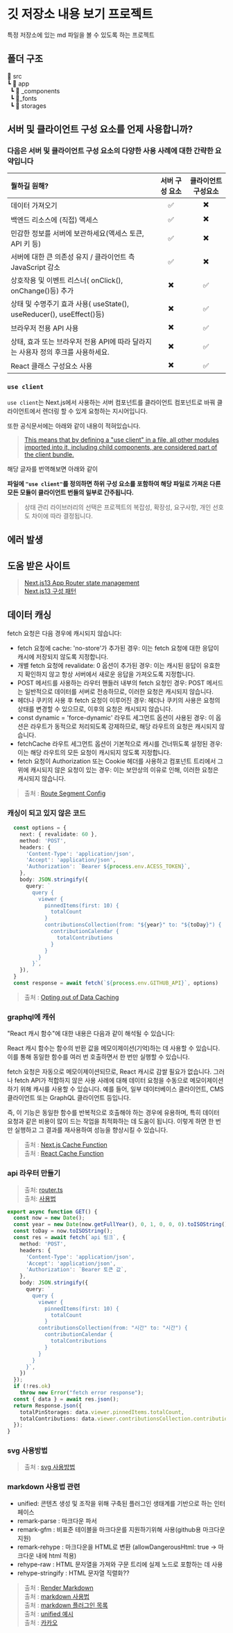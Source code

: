 # 깃 저장소 내용 보기 프로젝트

특정 저장소에 있는 md 파일을 볼 수 있도록 하는 프로젝트

## 폴더 구조

📂 src  
┗ 📂 app  
&ensp;┗ 📂 _components  
&ensp;┗ 📂_fonts  
&ensp;┗ 📂 storages

## 서버 및 클라이언트 구성 요소를 언제 사용합니까?

### 다음은 서버 및 클라이언트 구성 요소의 다양한 사용 사례에 대한 간략한 요약입니다

|뭘하길 원해?|서버 구성 요소|클라이언트 구성요소|
|:---|:---:|:---:|
|데이터 가져오기|✅|✖️|
|백엔드 리소스에 (직접) 액세스|✅|✖️|
|민감한 정보를 서버에 보관하세요(액세스 토큰, API 키 등)|✅|✖️|
|서버에 대한 큰 의존성 유지 / 클라이언트 측 JavaScript 감소|✅|✖️|
|상호작용 및 이벤트 리스너( onClick(), onChange()등) 추가|✖️|✅|
|상태 및 수명주기 효과 사용( useState(), useReducer(), useEffect()등)|✖️|✅|
|브라우저 전용 API 사용|✖️|✅|
|상태, 효과 또는 브라우저 전용 API에 따라 달라지는 사용자 정의 후크를 사용하세요.|✖️|✅|
|React 클래스 구성요소 사용|✖️|✅|

### `use client`

`use client`는 Next.js에서 사용하는 서버 컴포넌트를 클라이언트 컴포넌트로 바꿔 클라이언트에서 렌더링 할 수 있게 요청하는 지시어입니다.

또한 공식문서에는 아래와 같이 내용이 적혀있습니다.

> [This means that by defining a "use client" in a file, all other modules imported into it, including child components, are considered part of the client bundle.](https://nextjs.org/docs/app/building-your-application/rendering/client-components#using-client-components-in-nextjs)

해당 글자를 번역해보면 아래와 같이

**파일에 `"use client"`를 정의하면 하위 구성 요소를 포함하여 해당 파일로 가져온 다른 모든 모듈이 클라이언트 번들의 일부로 간주됩니다.**

> 상태 관리 라이브러리의 선택은 프로젝트의 복잡성, 확장성, 요구사항, 개인 선호도 차이에 따라 결정됩니다.

## 에러 발생

[](https://stackoverflow.com/questions/76903959/nextjs-typeerror-cannot-read-properties-of-null-reading-removechild-when)

## 도움 받은 사이트
>
> [Next.js13 App Router state management](https://medium.com/@ahmedenany9812/state-management-in-next-js-13-app-router-3892a56261ce)  
> [Next.js13 구성 패턴](https://nextjs.org/docs/app/building-your-application/rendering/composition-patterns)

## 데이터 캐싱

fetch 요청은 다음 경우에 캐시되지 않습니다:

- fetch 요청에 cache: 'no-store'가 추가된 경우: 이는 fetch 요청에 대한 응답이 캐시에 저장되지 않도록 지정합니다.
- 개별 fetch 요청에 revalidate: 0 옵션이 추가된 경우: 이는 캐시된 응답이 유효한지 확인하지 않고 항상 서버에서 새로운 응답을 가져오도록 지정합니다.
- POST 메서드를 사용하는 라우터 핸들러 내부의 fetch 요청인 경우: POST 메서드는 일반적으로 데이터를 서버로 전송하므로, 이러한 요청은 캐시되지 않습니다.
- 헤더나 쿠키의 사용 후 fetch 요청이 이루어진 경우: 헤더나 쿠키의 사용은 요청의 상태를 변경할 수 있으므로, 이후의 요청은 캐시되지 않습니다.
- const dynamic = 'force-dynamic' 라우트 세그먼트 옵션이 사용된 경우: 이 옵션은 라우트가 동적으로 처리되도록 강제하므로, 해당 라우트의 요청은 캐시되지 않습니다.
- fetchCache 라우트 세그먼트 옵션이 기본적으로 캐시를 건너뛰도록 설정된 경우: 이는 해당 라우트의 모든 요청이 캐시되지 않도록 지정합니다.
- fetch 요청이 Authorization 또는 Cookie 헤더를 사용하고 컴포넌트 트리에서 그 위에 캐시되지 않은 요청이 있는 경우: 이는 보안상의 이유로 인해, 이러한 요청은 캐시되지 않습니다.

> 출처 : [Route Segment Config](https://nextjs.org/docs/app/api-reference/file-conventions/route-segment-config)

### 캐싱이 되고 있지 않은 코드

```typescript
  const options = {
    next: { revalidate: 60 },
    method: 'POST',
    headers: {
      'Content-Type': 'application/json',
      'Accept': 'application/json',
      'Authorization': `Bearer ${process.env.ACESS_TOKEN}`,
    },
    body: JSON.stringify({
      query: `
        query {
          viewer {
            pinnedItems(first: 10) {
              totalCount
            }
            contributionsCollection(from: "${year}" to: "${toDay}") {
              contributionCalendar {
                totalContributions
              }
            }
          }
        }`,
    }),
  }
  const response = await fetch(`${process.env.GITHUB_API}`, options)
```

> 출처 : [Opting out of Data Caching](https://nextjs.org/docs/app/building-your-application/data-fetching/fetching-caching-and-revalidating#opting-out-of-data-caching)

### graphql에 캐쉬

"React 캐시 함수"에 대한 내용은 다음과 같이 해석될 수 있습니다:

React 캐시 함수는 함수의 반환 값을 메모이제이션(기억)하는 데 사용할 수 있습니다. 이를 통해 동일한 함수를 여러 번 호출하면서 한 번만 실행할 수 있습니다.

fetch 요청은 자동으로 메모이제이션되므로, React 캐시로 감쌀 필요가 없습니다. 그러나 fetch API가 적합하지 않은 사용 사례에 대해 데이터 요청을 수동으로 메모이제이션하기 위해 캐시를 사용할 수 있습니다. 예를 들어, 일부 데이터베이스 클라이언트, CMS 클라이언트 또는 GraphQL 클라이언트 등입니다.

즉, 이 기능은 동일한 함수를 반복적으로 호출해야 하는 경우에 유용하며, 특히 데이터 요청과 같은 비용이 많이 드는 작업을 최적화하는 데 도움이 됩니다. 이렇게 하면 한 번만 실행하고 그 결과를 재사용하여 성능을 향상시킬 수 있습니다.

> 출처 : [Next.js Cache Function](https://nextjs.org/docs/app/building-your-application/caching#react-cache-function)  
> 출처 : [React Cache Function](https://react.dev/reference/react/cache)  

### api 라우터 만들기 
> 출처: [router.ts](https://nextjs.org/docs/app/building-your-application/routing/route-handlers)  
> 출처: [사용법](https://maryetokwudo.hashnode.dev/nextjs-13-route-handlers-with-typescript)  


```typescript
export async function GET() {
  const now = new Date();
  const year = new Date(now.getFullYear(), 0, 1, 0, 0, 0).toISOString();
  const toDay = now.toISOString();
  const res = await fetch(`api 링크`, {
    method: 'POST',
    headers: {
      'Content-Type': 'application/json',
      'Accept': 'application/json',
      'Authorization': `Bearer 토큰 값`,
    },
    body: JSON.stringify({
      query: `
        query {
          viewer {
            pinnedItems(first: 10) {
              totalCount
            }
          contributionsCollection(from: "시간" to: "시간") {
            contributionCalendar {
              totalContributions
            }
          }
        }
      }`,
    })
  });
  if (!res.ok)
    throw new Error("fetch error response");
  const { data } = await res.json();
  return Response.json({
    totalPinStorages: data.viewer.pinnedItems.totalCount,
    totalContributions: data.viewer.contributionsCollection.contributionCalendar.totalContributions
  });
}
```

### svg 사용방법

> 출처 : [svg 사용방법](https://github.com/yeonjuan/dev-blog/blob/master/JavaScript/breaking-up-with-svg-in-js-in-2023.md)  

### markdown 사용법 관련

- unified: 콘텐츠 생성 및 조작을 위해 구축된 플러그인 생태계를 기반으로 하는 인터페이스
- remark-parse : 마크다운 파서
- remark-gfm : 비표준 테이블을 마크다운를 지원하기위해 사용(github용 마크다운 지원)
- remark-rehype :  마크다운을 HTML로 변환 (allowDangerousHtml: true -> 마크다운 내에 html 적용) 
- rehype-raw :  HTML 문자열을 가져와 구문 트리에 실제 노드로 포함하는 데 사용
- rehype-stringify :  HTML 문자열 직렬화??

> 출처 : [Render Markdown](https://nextjs.org/learn/basics/dynamic-routes/render-markdown)  
> 출처 : [markdown 사용법](https://nextjs.org/blog/markdown)  
> 출처 : [markdown 플러그인 목록](https://github.com/remarkjs/remark/blob/main/doc/plugins.md)  
> 출처 : [unified 예시](https://unifiedjs.com/learn/recipe/remark-table/)  
> 출처 : [카카오](https://fe-developers.kakaoent.com/2022/221222-custom-md/)